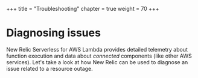 +++
title = "Troubleshooting"
chapter = true
weight = 70
+++

# Diagnosing issues

New Relic Serverless for AWS Lambda provides detailed telemetry about function execution and data about *connected* components (like other AWS services). Let's take a look at how New Relic can be used to diagnose an issue related to a resource outage. 
